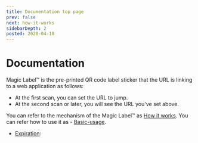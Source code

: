 ```yaml
---
title: Documentation top page
prev: false
next: how-it-works
sidebarDepth: 2
posted: 2020-04-10
---
```

# Documentation

Magic Label™ is the pre-printed QR code label sticker that the URL is linking to a web application as follows:

- At the first scan, you can set the URL to jump.
- At the second scan or later, you will see the URL you've set above.

You can refer to the mechanism of the Magic Label™ as [How it works](how-it-works).
You can refer how to use it as - [Basic-usage](basic-usage).

- [Expiration](expiration):
